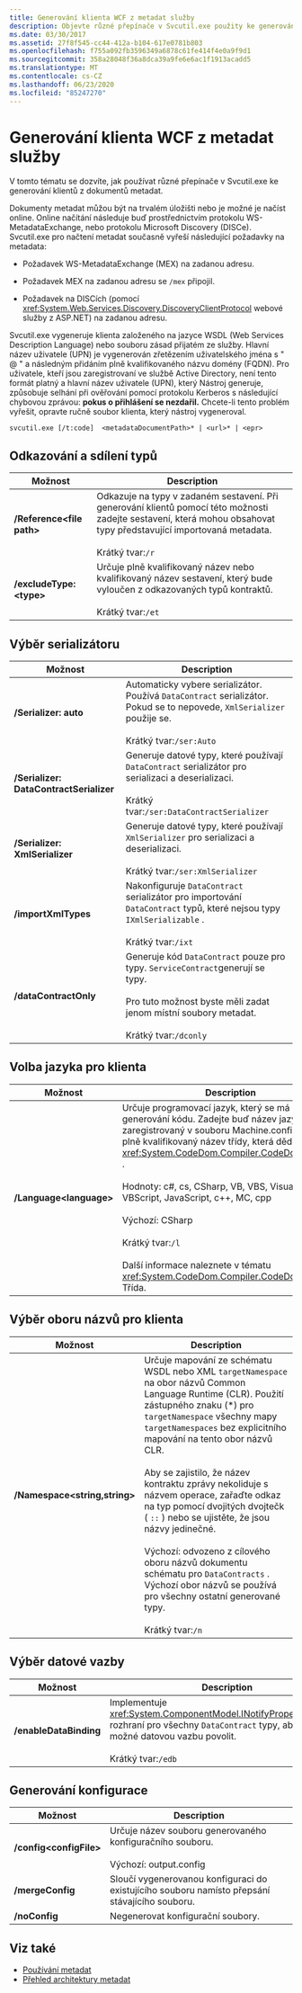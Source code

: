 ```yaml
---
title: Generování klienta WCF z metadat služby
description: Objevte různé přepínače v Svcutil.exe použity ke generování klientů WFC z metadat služby na základě souboru WSDL nebo souboru zásad ze služby.
ms.date: 03/30/2017
ms.assetid: 27f8f545-cc44-412a-b104-617e0781b803
ms.openlocfilehash: f755a092fb3596349a6878c61fe414f4e0a9f9d1
ms.sourcegitcommit: 358a28048f36a8dca39a9fe6e6ac1f1913acadd5
ms.translationtype: MT
ms.contentlocale: cs-CZ
ms.lasthandoff: 06/23/2020
ms.locfileid: "85247270"
---
```

# <a name="generating-a-wcf-client-from-service-metadata"></a>Generování klienta WCF z metadat služby
V tomto tématu se dozvíte, jak používat různé přepínače v Svcutil.exe ke generování klientů z dokumentů metadat.  
  
 Dokumenty metadat můžou být na trvalém úložišti nebo je možné je načíst online. Online načítání následuje buď prostřednictvím protokolu WS-MetadataExchange, nebo protokolu Microsoft Discovery (DISCe). Svcutil.exe pro načtení metadat současně vyřeší následující požadavky na metadata:  
  
- Požadavek WS-MetadataExchange (MEX) na zadanou adresu.  
  
- Požadavek MEX na zadanou adresu se `/mex` připojil.  
  
- Požadavek na DISCích (pomocí <xref:System.Web.Services.Discovery.DiscoveryClientProtocol> webové služby z ASP.NET) na zadanou adresu.  
  
 Svcutil.exe vygeneruje klienta založeného na jazyce WSDL (Web Services Description Language) nebo souboru zásad přijatém ze služby. Hlavní název uživatele (UPN) je vygenerován zřetězením uživatelského jména s " \@ " a následným přidáním plně kvalifikovaného názvu domény (FQDN). Pro uživatele, kteří jsou zaregistrovaní ve službě Active Directory, není tento formát platný a hlavní název uživatele (UPN), který Nástroj generuje, způsobuje selhání při ověřování pomocí protokolu Kerberos s následující chybovou zprávou: **pokus o přihlášení se nezdařil.** Chcete-li tento problém vyřešit, opravte ručně soubor klienta, který nástroj vygeneroval.  
  
```console
svcutil.exe [/t:code]  <metadataDocumentPath>* | <url>* | <epr>  
```  
  
## <a name="referencing-and-sharing-types"></a>Odkazování a sdílení typů  
  
|Možnost|Description|  
|------------|-----------------|  
|**/Reference\<file path>**|Odkazuje na typy v zadaném sestavení. Při generování klientů pomocí této možnosti zadejte sestavení, která mohou obsahovat typy představující importovaná metadata.<br /><br /> Krátký tvar:`/r`|  
|**/excludeType:\<type>**|Určuje plně kvalifikovaný název nebo kvalifikovaný název sestavení, který bude vyloučen z odkazovaných typů kontraktů.<br /><br /> Krátký tvar:`/et`|  
  
## <a name="choosing-a-serializer"></a>Výběr serializátoru  
  
|Možnost|Description|  
|------------|-----------------|  
|**/Serializer: auto**|Automaticky vybere serializátor. Používá `DataContract` serializátor. Pokud se to nepovede, `XmlSerializer` použije se.<br /><br /> Krátký tvar:`/ser:Auto`|  
|**/Serializer: DataContractSerializer**|Generuje datové typy, které používají `DataContract` serializátor pro serializaci a deserializaci.<br /><br /> Krátký tvar:`/ser:DataContractSerializer`|  
|**/Serializer: XmlSerializer**|Generuje datové typy, které používají `XmlSerializer` pro serializaci a deserializaci.<br /><br /> Krátký tvar:`/ser:XmlSerializer`|  
|**/importXmlTypes**|Nakonfiguruje `DataContract` serializátor pro importování `DataContract` typů, které nejsou typy `IXmlSerializable` .<br /><br /> Krátký tvar:`/ixt`|  
|**/dataContractOnly**|Generuje kód `DataContract` pouze pro typy. `ServiceContract`generují se typy.<br /><br /> Pro tuto možnost byste měli zadat jenom místní soubory metadat.<br /><br /> Krátký tvar:`/dconly`|  
  
## <a name="choosing-a-language-for-the-client"></a>Volba jazyka pro klienta  
  
|Možnost|Description|  
|------------|-----------------|  
|**/Language\<language>**|Určuje programovací jazyk, který se má použít pro generování kódu. Zadejte buď název jazyka zaregistrovaný v souboru Machine.config, nebo plně kvalifikovaný název třídy, která dědí z <xref:System.CodeDom.Compiler.CodeDomProvider> .<br /><br /> Hodnoty: c#, cs, CSharp, VB, VBS, VisualBasic, VBScript, JavaScript, c++, MC, cpp<br /><br /> Výchozí: CSharp<br /><br /> Krátký tvar:`/l`<br /><br /> Další informace naleznete v tématu <xref:System.CodeDom.Compiler.CodeDomProvider> Třída.|  
  
## <a name="choosing-a-namespace-for-the-client"></a>Výběr oboru názvů pro klienta  
  
|Možnost|Description|  
|------------|-----------------|  
|**/Namespace\<string,string>**|Určuje mapování ze schématu WSDL nebo XML `targetNamespace` na obor názvů Common Language Runtime (CLR). Použití zástupného znaku (*) pro `targetNamespace` všechny mapy `targetNamespaces` bez explicitního mapování na tento obor názvů CLR.<br /><br /> Aby se zajistilo, že název kontraktu zprávy nekoliduje s názvem operace, zařaďte odkaz na typ pomocí dvojitých dvojtečk ( `::` ) nebo se ujistěte, že jsou názvy jedinečné.<br /><br /> Výchozí: odvozeno z cílového oboru názvů dokumentu schématu pro `DataContracts` . Výchozí obor názvů se používá pro všechny ostatní generované typy.<br /><br /> Krátký tvar:`/n`|  
  
## <a name="choosing-a-data-binding"></a>Výběr datové vazby  
  
|Možnost|Description|  
|------------|-----------------|  
|**/enableDataBinding**|Implementuje <xref:System.ComponentModel.INotifyPropertyChanged> rozhraní pro všechny `DataContract` typy, aby bylo možné datovou vazbu povolit.<br /><br /> Krátký tvar:`/edb`|  
  
## <a name="generating-configuration"></a>Generování konfigurace  
  
|Možnost|Description|  
|------------|-----------------|  
|**/config\<configFile>**|Určuje název souboru generovaného konfiguračního souboru.<br /><br /> Výchozí: output.config|  
|**/mergeConfig**|Sloučí vygenerovanou konfiguraci do existujícího souboru namísto přepsání stávajícího souboru.|  
|**/noConfig**|Negenerovat konfigurační soubory.|  
  
## <a name="see-also"></a>Viz také

- [Používání metadat](using-metadata.md)
- [Přehled architektury metadat](metadata-architecture-overview.md)
